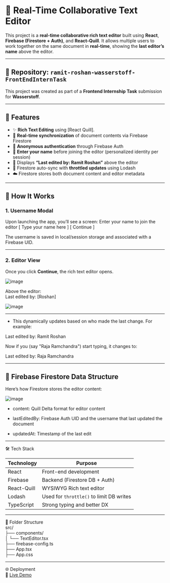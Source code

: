 # 🚀 Real-Time Collaborative Text Editor

This project is a **real-time collaborative rich text editor** built using **React**, **Firebase (Firestore + Auth)**, and **React-Quill**. It allows multiple users to work together on the same document in **real-time**, showing the **last editor’s name** above the editor.

---

## 📁 Repository: `ramit-roshan-wasserstoff-FrontEndInternTask`

This project was created as part of a **Frontend Internship Task** submission for **Wasserstoff**.

---

## 🧩 Features

- ✨ **Rich Text Editing** using [React Quill].
- 🔄 **Real-time synchronization** of document contents via Firebase Firestore
- 🔐 **Anonymous authentication** through Firebase Auth
- 📝 **Enter your name** before joining the editor (personalized identity per session)
- 👀 Displays **“Last edited by: Ramit Roshan”** above the editor
- 💾 Firestore auto-sync with **throttled updates** using Lodash
- ☁️ Firestore stores both document content and editor metadata

---

## 🧪 How It Works

### 1. **Username Modal**
Upon launching the app, you’ll see a screen:
Enter your name to join the editor
[ Type your name here ] [ Continue ]

The username is saved in local/session storage and associated with a Firebase UID.

---

### 2. **Editor View**

Once you click **Continue**, the rich text editor opens.

![image](https://github.com/user-attachments/assets/93420d6c-750c-4e76-8841-ad7722f4de88)


Above the editor: <br>
Last edited by: [Roshan]

![image](https://github.com/user-attachments/assets/57147740-d2c2-49c1-8f82-547fe4803944)


---

- This dynamically updates based on who made the last change. For example:

Last edited by: Ramit Roshan
 
Now if you (say "Raja Ramchandra") start typing, it changes to:

Last edited by: Raja Ramchandra


---

## 🔐 Firebase Firestore Data Structure

Here’s how Firestore stores the editor content:

![image](https://github.com/user-attachments/assets/e80b4b7a-bc26-4888-9065-f05e49dd5bed)

- content: Quill Delta format for editor content

- lastEditedBy: Firebase Auth UID and the username that last updated the document

- updatedAt: Timestamp of the last edit

---
🛠️ Tech Stack

| Technology  | Purpose                                  |
| ----------- | ---------------------------------------- |
| React       | Front-end development                    |
| Firebase    | Backend (Firestore DB + Auth)            |
| React-Quill | WYSIWYG Rich text editor                 |
| Lodash      | Used for `throttle()` to limit DB writes |
| TypeScript  | Strong typing and better DX              |

---
📂 Folder Structure <br>
src/ <br>
├── components/  <br>
│   └── TextEditor.tsx          <br>
├── firebase-config.ts         <br>
├── App.tsx                    <br>
├── App.css                     <br>
 

---
🌐 Deployment <br>
🔗 [Live Demo](https://ramit-roshan-wasserstoff-front-end-intern-task.vercel.app/)
